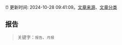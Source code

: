 :alarm_clock: 更新时间: 2024-10-28 09:41:09。[文章来源](/README.md)、[文章分类](/TAGS.md)

## 报告


> 关键字：`报告`、`月报`



